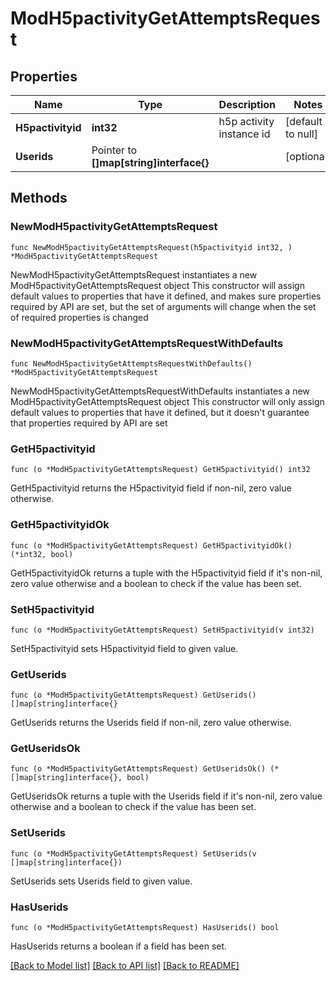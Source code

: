 # ModH5pactivityGetAttemptsRequest

## Properties

Name | Type | Description | Notes
------------ | ------------- | ------------- | -------------
**H5pactivityid** | **int32** | h5p activity instance id | [default to null]
**Userids** | Pointer to **[]map[string]interface{}** |  | [optional] 

## Methods

### NewModH5pactivityGetAttemptsRequest

`func NewModH5pactivityGetAttemptsRequest(h5pactivityid int32, ) *ModH5pactivityGetAttemptsRequest`

NewModH5pactivityGetAttemptsRequest instantiates a new ModH5pactivityGetAttemptsRequest object
This constructor will assign default values to properties that have it defined,
and makes sure properties required by API are set, but the set of arguments
will change when the set of required properties is changed

### NewModH5pactivityGetAttemptsRequestWithDefaults

`func NewModH5pactivityGetAttemptsRequestWithDefaults() *ModH5pactivityGetAttemptsRequest`

NewModH5pactivityGetAttemptsRequestWithDefaults instantiates a new ModH5pactivityGetAttemptsRequest object
This constructor will only assign default values to properties that have it defined,
but it doesn't guarantee that properties required by API are set

### GetH5pactivityid

`func (o *ModH5pactivityGetAttemptsRequest) GetH5pactivityid() int32`

GetH5pactivityid returns the H5pactivityid field if non-nil, zero value otherwise.

### GetH5pactivityidOk

`func (o *ModH5pactivityGetAttemptsRequest) GetH5pactivityidOk() (*int32, bool)`

GetH5pactivityidOk returns a tuple with the H5pactivityid field if it's non-nil, zero value otherwise
and a boolean to check if the value has been set.

### SetH5pactivityid

`func (o *ModH5pactivityGetAttemptsRequest) SetH5pactivityid(v int32)`

SetH5pactivityid sets H5pactivityid field to given value.


### GetUserids

`func (o *ModH5pactivityGetAttemptsRequest) GetUserids() []map[string]interface{}`

GetUserids returns the Userids field if non-nil, zero value otherwise.

### GetUseridsOk

`func (o *ModH5pactivityGetAttemptsRequest) GetUseridsOk() (*[]map[string]interface{}, bool)`

GetUseridsOk returns a tuple with the Userids field if it's non-nil, zero value otherwise
and a boolean to check if the value has been set.

### SetUserids

`func (o *ModH5pactivityGetAttemptsRequest) SetUserids(v []map[string]interface{})`

SetUserids sets Userids field to given value.

### HasUserids

`func (o *ModH5pactivityGetAttemptsRequest) HasUserids() bool`

HasUserids returns a boolean if a field has been set.


[[Back to Model list]](../README.md#documentation-for-models) [[Back to API list]](../README.md#documentation-for-api-endpoints) [[Back to README]](../README.md)


